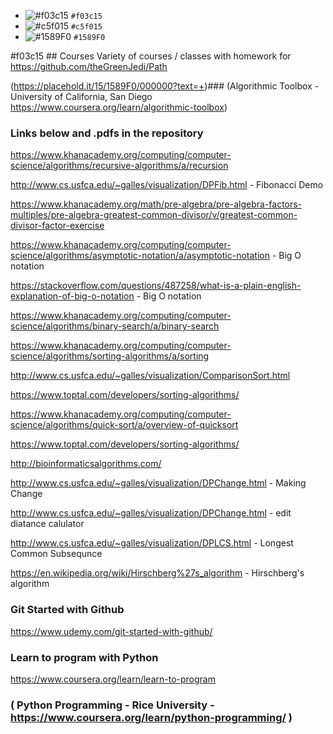 
- ![#f03c15](https://placehold.it/15/f03c15/000000?text=+) `#f03c15`
- ![#c5f015](https://placehold.it/15/c5f015/000000?text=+) `#c5f015`
- ![#1589F0](https://placehold.it/15/1589F0/000000?text=+) `#1589F0`


#f03c15 ## Courses
Variety of courses / classes with homework for https://github.com/theGreenJedi/Path

(https://placehold.it/15/1589F0/000000?text=+)### (Algorithmic Toolbox - University of California, San Diego https://www.coursera.org/learn/algorithmic-toolbox) 

### Links below and .pdfs in the repository 

https://www.khanacademy.org/computing/computer-science/algorithms/recursive-algorithms/a/recursion

http://www.cs.usfca.edu/~galles/visualization/DPFib.html - Fibonacci Demo

https://www.khanacademy.org/math/pre-algebra/pre-algebra-factors-multiples/pre-algebra-greatest-common-divisor/v/greatest-common-divisor-factor-exercise

https://www.khanacademy.org/computing/computer-science/algorithms/asymptotic-notation/a/asymptotic-notation - 
     Big O notation

https://stackoverflow.com/questions/487258/what-is-a-plain-english-explanation-of-big-o-notation - Big O notation

https://www.khanacademy.org/computing/computer-science/algorithms/binary-search/a/binary-search 

https://www.khanacademy.org/computing/computer-science/algorithms/sorting-algorithms/a/sorting

http://www.cs.usfca.edu/~galles/visualization/ComparisonSort.html

https://www.toptal.com/developers/sorting-algorithms/

https://www.khanacademy.org/computing/computer-science/algorithms/quick-sort/a/overview-of-quicksort

https://www.toptal.com/developers/sorting-algorithms/

http://bioinformaticsalgorithms.com/

http://www.cs.usfca.edu/~galles/visualization/DPChange.html - Making Change

http://www.cs.usfca.edu/~galles/visualization/DPChange.html - edit diatance calulator

http://www.cs.usfca.edu/~galles/visualization/DPLCS.html - Longest Common Subsequnce

https://en.wikipedia.org/wiki/Hirschberg%27s_algorithm - Hirschberg's algorithm

### Git Started with Github

https://www.udemy.com/git-started-with-github/

### Learn to program with Python

https://www.coursera.org/learn/learn-to-program

### ( Python Programming - Rice University - https://www.coursera.org/learn/python-programming/ )
